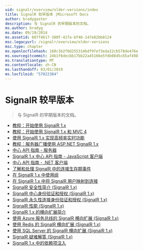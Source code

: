 ```yaml
---
uid: signalr/overview/older-versions/index
title: SignalR 较早版本 |Microsoft Docs
author: bradygaster
description: 与 SignalR 的早期版本的文档。
ms.author: bradyg
ms.date: 09/19/2014
ms.assetid: 607f4617-380f-41fa-bf46-147e82bb8124
msc.legacyurl: /signalr/overview/older-versions
msc.type: chapter
ms.openlocfilehash: 160c3b2f0d255314bdf9fef3eda22cb578de476e
ms.sourcegitcommit: 24b1f6decbb17bb22a45166e5fdb0845c65af498
ms.translationtype: MT
ms.contentlocale: zh-CN
ms.lasthandoff: 03/01/2019
ms.locfileid: "57022384"
---
```

<a name="signalr-older-versions"></a>SignalR 较早版本
====================
> 与 SignalR 的早期版本的文档。


- [教程：开始使用 SignalR 1.x](tutorial-getting-started-with-signalr.md)
- [教程：开始使用 SignalR 1.x 和 MVC 4](tutorial-getting-started-with-signalr-and-mvc-4.md)
- [使用 SignalR 1.x 实现高频率实时功能](tutorial-high-frequency-realtime-with-signalr.md)
- [教程：服务器广播使用 ASP.NET SignalR 1.x](tutorial-server-broadcast-with-aspnet-signalr.md)
- [中心 API 指南 - 服务器](signalr-1x-hubs-api-guide-server.md)
- [SignalR 1.x 中心 API 指南 - JavaScript 客户端](signalr-1x-hubs-api-guide-javascript-client.md)
- [中心 API 指南 - .NET 客户端](signalr-1x-hubs-api-guide-net-client.md)
- [了解和处理 SignalR 中的连接生存期事件](handling-connection-lifetime-events.md)
- [在 SignalR 1.x 中使用组](working-with-groups.md)
- [在 SignalR 1.x 中将 SignalR 用户映射到连接](mapping-users-to-connections.md)
- [SignalR 安全性简介 (SignalR 1.x)](introduction-to-security.md)
- [SignalR 中心身份验证和授权 (SignalR 1.x)](hub-authorization.md)
- [SignalR 永久性连接身份验证和授权 (SignalR 1.x)](persistent-connection-authorization.md)
- [SignalR 性能 (SignalR 1.x)](signalr-performance.md)
- [SignalR 1.x 的横向扩展简介](scaleout-in-signalr.md)
- [使用 Azure 服务总线的 SignalR 横向扩展 (SignalR 1.x)](scaleout-with-windows-azure-service-bus.md)
- [使用 Redis 的 SignalR 横向扩展 (SignalR 1.x)](scaleout-with-redis.md)
- [使用 SQL Server 的 SignalR 横向扩展 (SignalR 1.x)](scaleout-with-sql-server.md)
- [SignalR 疑难解答 (SignalR 1.x)](troubleshooting.md)
- [SignalR 1.x 中的依赖项注入](dependency-injection.md)
